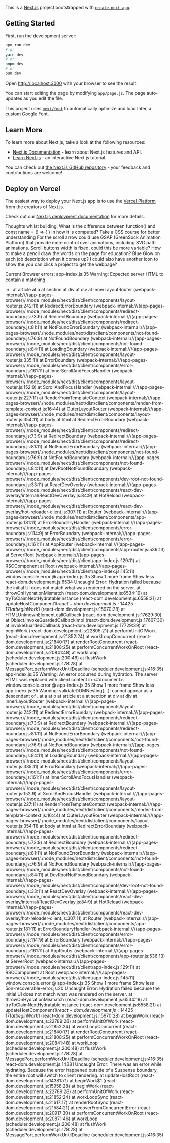 This is a [Next.js](https://nextjs.org/) project bootstrapped with [`create-next-app`](https://github.com/vercel/next.js/tree/canary/packages/create-next-app).

## Getting Started

First, run the development server:

```bash
npm run dev
# or
yarn dev
# or
pnpm dev
# or
bun dev
```

Open [http://localhost:3000](http://localhost:3000) with your browser to see the result.

You can start editing the page by modifying `app/page.js`. The page auto-updates as you edit the file.

This project uses [`next/font`](https://nextjs.org/docs/basic-features/font-optimization) to automatically optimize and load Inter, a custom Google Font.

## Learn More

To learn more about Next.js, take a look at the following resources:

- [Next.js Documentation](https://nextjs.org/docs) - learn about Next.js features and API.
- [Learn Next.js](https://nextjs.org/learn) - an interactive Next.js tutorial.

You can check out [the Next.js GitHub repository](https://github.com/vercel/next.js/) - your feedback and contributions are welcome!

## Deploy on Vercel

The easiest way to deploy your Next.js app is to use the [Vercel Platform](https://vercel.com/new?utm_medium=default-template&filter=next.js&utm_source=create-next-app&utm_campaign=create-next-app-readme) from the creators of Next.js.

Check out our [Next.js deployment documentation](https://nextjs.org/docs/deployment) for more details.


Thoughts whilst building: 
What is the difference between function() and const name = () => { } in how it is computed? 
Take a CSS course for better understanding
For the scroll arrow could use GSAP (GreenSock Animation Platform) that provide more control over animations, including SVG path animations.
Scroll buttons width is fixed, could this be more variable? 
How to make a pencil draw the words on the page for education? 
Blue Glow on each job description when it comes up? 
I could also have another icon to show the you can click a project to get the webpage?

Current Browser errors: 
app-index.js:35 Warning: Expected server HTML to contain a matching <article> in <a>.
    at article
    at a
    at section
    at div
    at div
    at InnerLayoutRouter (webpack-internal:///(app-pages-browser)/./node_modules/next/dist/client/components/layout-router.js:242:11)
    at RedirectErrorBoundary (webpack-internal:///(app-pages-browser)/./node_modules/next/dist/client/components/redirect-boundary.js:73:9)
    at RedirectBoundary (webpack-internal:///(app-pages-browser)/./node_modules/next/dist/client/components/redirect-boundary.js:81:11)
    at NotFoundErrorBoundary (webpack-internal:///(app-pages-browser)/./node_modules/next/dist/client/components/not-found-boundary.js:76:9)
    at NotFoundBoundary (webpack-internal:///(app-pages-browser)/./node_modules/next/dist/client/components/not-found-boundary.js:84:11)
    at LoadingBoundary (webpack-internal:///(app-pages-browser)/./node_modules/next/dist/client/components/layout-router.js:335:11)
    at ErrorBoundary (webpack-internal:///(app-pages-browser)/./node_modules/next/dist/client/components/error-boundary.js:161:11)
    at InnerScrollAndFocusHandler (webpack-internal:///(app-pages-browser)/./node_modules/next/dist/client/components/layout-router.js:152:9)
    at ScrollAndFocusHandler (webpack-internal:///(app-pages-browser)/./node_modules/next/dist/client/components/layout-router.js:227:11)
    at RenderFromTemplateContext (webpack-internal:///(app-pages-browser)/./node_modules/next/dist/client/components/render-from-template-context.js:16:44)
    at OuterLayoutRouter (webpack-internal:///(app-pages-browser)/./node_modules/next/dist/client/components/layout-router.js:354:11)
    at body
    at html
    at RedirectErrorBoundary (webpack-internal:///(app-pages-browser)/./node_modules/next/dist/client/components/redirect-boundary.js:73:9)
    at RedirectBoundary (webpack-internal:///(app-pages-browser)/./node_modules/next/dist/client/components/redirect-boundary.js:81:11)
    at NotFoundErrorBoundary (webpack-internal:///(app-pages-browser)/./node_modules/next/dist/client/components/not-found-boundary.js:76:9)
    at NotFoundBoundary (webpack-internal:///(app-pages-browser)/./node_modules/next/dist/client/components/not-found-boundary.js:84:11)
    at DevRootNotFoundBoundary (webpack-internal:///(app-pages-browser)/./node_modules/next/dist/client/components/dev-root-not-found-boundary.js:33:11)
    at ReactDevOverlay (webpack-internal:///(app-pages-browser)/./node_modules/next/dist/client/components/react-dev-overlay/internal/ReactDevOverlay.js:84:9)
    at HotReload (webpack-internal:///(app-pages-browser)/./node_modules/next/dist/client/components/react-dev-overlay/hot-reloader-client.js:307:11)
    at Router (webpack-internal:///(app-pages-browser)/./node_modules/next/dist/client/components/app-router.js:181:11)
    at ErrorBoundaryHandler (webpack-internal:///(app-pages-browser)/./node_modules/next/dist/client/components/error-boundary.js:114:9)
    at ErrorBoundary (webpack-internal:///(app-pages-browser)/./node_modules/next/dist/client/components/error-boundary.js:161:11)
    at AppRouter (webpack-internal:///(app-pages-browser)/./node_modules/next/dist/client/components/app-router.js:536:13)
    at ServerRoot (webpack-internal:///(app-pages-browser)/./node_modules/next/dist/client/app-index.js:129:11)
    at RSCComponent
    at Root (webpack-internal:///(app-pages-browser)/./node_modules/next/dist/client/app-index.js:145:11)
window.console.error @ app-index.js:35
Show 1 more frame
Show less
react-dom.development.js:6534 Uncaught Error: Hydration failed because the initial UI does not match what was rendered on the server.
    at throwOnHydrationMismatch (react-dom.development.js:6534:19)
    at tryToClaimNextHydratableInstance (react-dom.development.js:6558:21)
    at updateHostComponent$1 (react-dom.development.js:14425:17)
    at beginWork$1 (react-dom.development.js:15970:28)
    at HTMLUnknownElement.callCallback (react-dom.development.js:17629:30)
    at Object.invokeGuardedCallbackImpl (react-dom.development.js:17667:30)
    at invokeGuardedCallback (react-dom.development.js:17729:39)
    at beginWork (react-dom.development.js:22805:21)
    at performUnitOfWork (react-dom.development.js:21852:24)
    at workLoopConcurrent (react-dom.development.js:21840:17)
    at renderRootConcurrent (react-dom.development.js:21808:25)
    at performConcurrentWorkOnRoot (react-dom.development.js:20841:48)
    at workLoop (scheduler.development.js:200:48)
    at flushWork (scheduler.development.js:178:28)
    at MessagePort.performWorkUntilDeadline (scheduler.development.js:416:35)
app-index.js:35 Warning: An error occurred during hydration. The server HTML was replaced with client content in <#document>.
window.console.error @ app-index.js:35
Show 1 more frame
Show less
app-index.js:35 Warning: validateDOMNesting(...): <a> cannot appear as a descendant of <a>.
    at a
    at p
    at article
    at a
    at section
    at div
    at div
    at InnerLayoutRouter (webpack-internal:///(app-pages-browser)/./node_modules/next/dist/client/components/layout-router.js:242:11)
    at RedirectErrorBoundary (webpack-internal:///(app-pages-browser)/./node_modules/next/dist/client/components/redirect-boundary.js:73:9)
    at RedirectBoundary (webpack-internal:///(app-pages-browser)/./node_modules/next/dist/client/components/redirect-boundary.js:81:11)
    at NotFoundErrorBoundary (webpack-internal:///(app-pages-browser)/./node_modules/next/dist/client/components/not-found-boundary.js:76:9)
    at NotFoundBoundary (webpack-internal:///(app-pages-browser)/./node_modules/next/dist/client/components/not-found-boundary.js:84:11)
    at LoadingBoundary (webpack-internal:///(app-pages-browser)/./node_modules/next/dist/client/components/layout-router.js:335:11)
    at ErrorBoundary (webpack-internal:///(app-pages-browser)/./node_modules/next/dist/client/components/error-boundary.js:161:11)
    at InnerScrollAndFocusHandler (webpack-internal:///(app-pages-browser)/./node_modules/next/dist/client/components/layout-router.js:152:9)
    at ScrollAndFocusHandler (webpack-internal:///(app-pages-browser)/./node_modules/next/dist/client/components/layout-router.js:227:11)
    at RenderFromTemplateContext (webpack-internal:///(app-pages-browser)/./node_modules/next/dist/client/components/render-from-template-context.js:16:44)
    at OuterLayoutRouter (webpack-internal:///(app-pages-browser)/./node_modules/next/dist/client/components/layout-router.js:354:11)
    at body
    at html
    at RedirectErrorBoundary (webpack-internal:///(app-pages-browser)/./node_modules/next/dist/client/components/redirect-boundary.js:73:9)
    at RedirectBoundary (webpack-internal:///(app-pages-browser)/./node_modules/next/dist/client/components/redirect-boundary.js:81:11)
    at NotFoundErrorBoundary (webpack-internal:///(app-pages-browser)/./node_modules/next/dist/client/components/not-found-boundary.js:76:9)
    at NotFoundBoundary (webpack-internal:///(app-pages-browser)/./node_modules/next/dist/client/components/not-found-boundary.js:84:11)
    at DevRootNotFoundBoundary (webpack-internal:///(app-pages-browser)/./node_modules/next/dist/client/components/dev-root-not-found-boundary.js:33:11)
    at ReactDevOverlay (webpack-internal:///(app-pages-browser)/./node_modules/next/dist/client/components/react-dev-overlay/internal/ReactDevOverlay.js:84:9)
    at HotReload (webpack-internal:///(app-pages-browser)/./node_modules/next/dist/client/components/react-dev-overlay/hot-reloader-client.js:307:11)
    at Router (webpack-internal:///(app-pages-browser)/./node_modules/next/dist/client/components/app-router.js:181:11)
    at ErrorBoundaryHandler (webpack-internal:///(app-pages-browser)/./node_modules/next/dist/client/components/error-boundary.js:114:9)
    at ErrorBoundary (webpack-internal:///(app-pages-browser)/./node_modules/next/dist/client/components/error-boundary.js:161:11)
    at AppRouter (webpack-internal:///(app-pages-browser)/./node_modules/next/dist/client/components/app-router.js:536:13)
    at ServerRoot (webpack-internal:///(app-pages-browser)/./node_modules/next/dist/client/app-index.js:129:11)
    at RSCComponent
    at Root (webpack-internal:///(app-pages-browser)/./node_modules/next/dist/client/app-index.js:145:11)
window.console.error @ app-index.js:35
Show 1 more frame
Show less
5on-recoverable-error.js:20 Uncaught Error: Hydration failed because the initial UI does not match what was rendered on the server.
    at throwOnHydrationMismatch (react-dom.development.js:6534:19)
    at tryToClaimNextHydratableInstance (react-dom.development.js:6558:21)
    at updateHostComponent$1 (react-dom.development.js:14425:17)
    at beginWork$1 (react-dom.development.js:15970:28)
    at beginWork (react-dom.development.js:22789:28)
    at performUnitOfWork (react-dom.development.js:21852:24)
    at workLoopConcurrent (react-dom.development.js:21840:17)
    at renderRootConcurrent (react-dom.development.js:21808:25)
    at performConcurrentWorkOnRoot (react-dom.development.js:20841:48)
    at workLoop (scheduler.development.js:200:48)
    at flushWork (scheduler.development.js:178:28)
    at MessagePort.performWorkUntilDeadline (scheduler.development.js:416:35)
react-dom.development.js:14381 Uncaught Error: There was an error while hydrating. Because the error happened outside of a Suspense boundary, the entire root will switch to client rendering.
    at updateHostRoot (react-dom.development.js:14381:71)
    at beginWork$1 (react-dom.development.js:15958:28)
    at beginWork (react-dom.development.js:22789:28)
    at performUnitOfWork (react-dom.development.js:21852:24)
    at workLoopSync (react-dom.development.js:21617:17)
    at renderRootSync (react-dom.development.js:21584:21)
    at recoverFromConcurrentError (react-dom.development.js:20917:30)
    at performConcurrentWorkOnRoot (react-dom.development.js:20871:46)
    at workLoop (scheduler.development.js:200:48)
    at flushWork (scheduler.development.js:178:28)
    at MessagePort.performWorkUntilDeadline (scheduler.development.js:416:35)